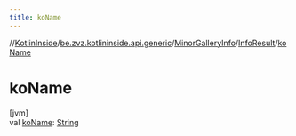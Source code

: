 ```yaml
---
title: koName
---
```

//[KotlinInside](../../../../index.html)/[be.zvz.kotlininside.api.generic](../../index.html)/[MinorGalleryInfo](../index.html)/[InfoResult](index.html)/[koName](ko-name.html)



# koName



[jvm]\
val [koName](ko-name.html): [String](https://kotlinlang.org/api/latest/jvm/stdlib/kotlin/-string/index.html)




